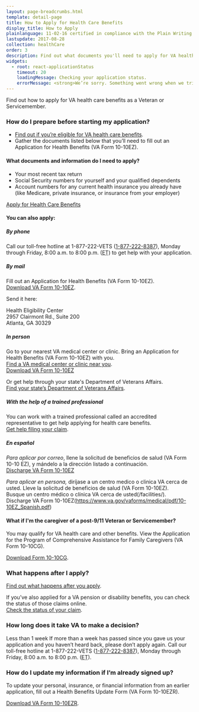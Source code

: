 ```yaml
---
layout: page-breadcrumbs.html
template: detail-page
title: How to Apply for Health Care Benefits
display_title: How to Apply
plainlanguage: 11-02-16 certified in compliance with the Plain Writing Act
lastupdate: 2017-08-28
collection: healthCare
order: 3
description: Find out what documents you'll need to apply for VA health care benefits. Apply online for VA health care benefits today.
widgets:
  - root: react-applicationStatus
    timeout: 20
    loadingMessage: Checking your application status.
    errorMessage: <strong>We’re sorry. Something went wrong when we tried to load your saved application.</strong><br/>Please try refreshing your browser in a few minutes.
---
```


<div itemscope itemtype ="http://schema.org/HowTo">

<div itemprop="description" class="va-introtext">

Find out how to apply for VA health care benefits as a Veteran or Servicemember.

</div>

<div itemprop="steps" itemscope itemtype ="http://schema.org/HowToSection">
<h3 itemprop="name">How do I prepare before starting my application?</h3>
<div itemprop="itemListElement">

- [Find out if you’re eligible for VA health care benefits](/health-care/eligibility/).
- Gather the documents listed below that you’ll need to fill out an Application for Health Benefits (VA Form 10-10EZ).

</div>
</div>

<div class="feature" markdown=“1”>

<div itemprop="steps" itemscope itemtype ="http://schema.org/HowToSection">
<h4 itemprop="name">What documents and information do I need to apply?</h4>
<div itemprop="itemListElement">

- Your most recent tax return
- Social Security numbers for yourself and your qualified dependents
- Account numbers for any current health insurance you already have (like Medicare, private insurance, or insurance from your employer)

</div>
</div>
</div> 

<div itemprop="steps" itemscope itemtype ="http://schema.org/HowToSection">
<div id="react-applicationStatus" class="static-page-widget">
  <a class="usa-button-primary va-button-primary" href="/health-care/apply/application/">Apply for Health Care Benefits</a>
</div>

<div itemprop="steps" itemscope itemtype ="http://schema.org/HowToSection">
<h4 itemprop="name">You can also apply:</h4>
<div itemprop="itemListElement">

##### By phone

Call our toll-free hotline at 1-877-222-VETS (<a href="tel:+18772228387">1-877-222-8387</a>), Monday through Friday, 8:00 a.m. to 8:00 p.m. (<abbr title="eastern time">ET</abbr>) to get help with your application.

##### By mail

Fill out an Application for Health Benefits (VA Form 10-10EZ). <br>
[Download VA Form 10-10EZ](https://www.va.gov/vaforms/medical/pdf/1010EZ-fillable.pdf).

Send it here:

<p class="va-address-block">
Health Eligibility Center<br>
2957 Clairmont Rd., Suite 200<br>
Atlanta, GA 30329<br>
</p>

##### In person

Go to your nearest VA medical center or clinic. Bring an Application for Health Benefits (VA Form 10-10EZ) with you.<br>
[Find a VA medical center or clinic near you](/facilities/).<br>
[Download VA Form 10-10EZ](https://www.va.gov/vaforms/medical/pdf/1010EZ-fillable.pdf)

Or get help through your state's Department of Veterans Affairs. <br>
[Find your state’s Department of Veterans Affairs](https://www.va.gov/statedva.htm).

##### With the help of a trained professional

You can work with a trained professional called an accredited representative to get help applying for health care benefits. <br> 
[Get help filing your claim](/disability-benefits/apply/help/index.html).

##### En español

*Para aplicar por correo*, llene la solicitud de beneficios de salud (VA Form 10-10 EZ), y mándelo a la dirección listado a continuación. 
<br>
[Discharge VA Form 10-10EZ](https://www.va.gov/vaforms/medical/pdf/10-10EZ_Spanish.pdf)

*Para aplicar en persona,* diríjase a un centro medico o clinica VA cerca de usted. Lleve la solicitud de beneficios de salud (VA Form 10-10EZ).
<br>
Busque un centro médico o clínica VA cerca de usted(/facilities/).<br>
Discharge VA Form 10-10EZ(https://www.va.gov/vaforms/medical/pdf/10-10EZ_Spanish.pdf)
</div>
</div>

<div class="feature">

<div itemprop="steps" itemscope itemtype ="http://schema.org/HowToSection">
<h4 itemprop="name">What if I'm the caregiver of a post-9/11 Veteran or Servicemember?</h4>
<div itemprop="itemListElement">

You may qualify for VA health care and other benefits. View the Application for the Program of Comprehensive Assistance for Family Caregivers (VA Form 10-10CG).

[Download Form 10-10CG](/health-care/forms/vha-10-10CG.pdf).

</div>
</div>
</div>

<div itemprop="steps" itemscope itemtype ="http://schema.org/HowToSection">

<h3 itemprop="name">What happens after I apply?</h3>
<div itemprop="itemListElement">

[Find out what happens after you apply](/health-care/after-you-apply/).

If you’ve also applied for a VA pension or disability benefits, you can check the status of those claims online. <br>
[Check the status of your claim](/track-claims/).

</div>
</div>

<div itemprop="steps" itemscope itemtype ="http://schema.org/HowToSection">
<h3 itemprop="name">How long does it take VA to make a decision?</h3>
<div itemprop="itemListElement">

<div class="card information" markdown="0">
<span class="number">Less than 1 week</span>
<span class="description">If more than a week has passed since you gave us your application and you haven’t heard back, please don’t apply again. Call our toll-free hotline at 1-877-222-VETS (<a href="tel:+18772228387">1-877-222-8387</a>), Monday through Friday, 8:00 a.m. to 8:00 p.m. (<abbr title="eastern time">ET</abbr>).</span>

</div>
</div>
</div>


<div itemprop="steps" itemscope itemtype ="http://schema.org/HowToSection">
<h3 itemprop="name">How do I update my information if I’m already signed up?</h3>
<div itemprop="itemListElement">

To update your personal, insurance, or financial information from an earlier application, fill out a Health Benefits Update Form (VA Form 10-10EZR). <br>

[Download VA Form 10-10EZR](https://www.va.gov/vaforms/medical/pdf/vha-10-10ezr-fill.pdf).

</div>
</div>
</div>
